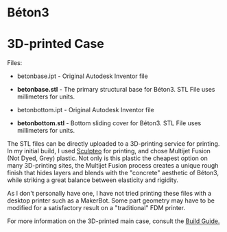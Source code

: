 # Béton3
# 3D-printed Case

Files:

- betonbase.ipt - Original Autodesk Inventor file
- **betonbase.stl** - The primary structural base for Béton3.  STL File uses millimeters for units.

- betonbottom.ipt - Original Autodesk Inventor file
- **betonbottom.stl** - Bottom sliding cover for Béton3.  STL File uses millimeters for units.

The STL files can be directly uploaded to a 3D-printing service for printing.  In my initial build, I used [Sculpteo](https://www.sculpteo.com/en/) for printing, and chose Multijet Fusion (Not Dyed, Grey) plastic.  Not only is this plastic the cheapest option on many 3D-printing sites, the Multijet Fusion process creates a unique rough finish that hides layers and blends with the "concrete" aesthetic of Béton3, while striking a great balance between elasticity and rigidity.

As I don't personally have one, I have not tried printing these files with a desktop printer such as a MakerBot.  Some part geometry may have to be modified for a satisfactory result on a "traditional" FDM printer.

For more information on the 3D-printed main case, consult the [Build Guide.](https://github.com/adamlechowicz/Beton3/tree/master/Build%20Guide)

